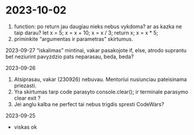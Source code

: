 # 2023-10-02
01. function: po return jau daugiau nieks nebus vykdoma? ar as kazka ne taip darau?
    let x = 5;
    x = x + 10;
    x = x / 3;
    return x;
    x = x * 5;
3. priminkite “argumentas ir parametras” skirtumus.

2023-09-27
“iskalimas” mintinai, vakar pasakojote if, else, atrodo suprantu bet neziurint pavyzdzio pats neparasau, beda, beda?

2023-09-26
1. Atsiprasau, vakar (230926) nebuvau. Mentoriui nusiunciau pateisinama priezasti.
2. Yra skirtumas tarp code parasyto console.clear(); ir terminale parasymo clear exit ?
3. Jei anglu kalba ne perfect tai nebus trigdis spresti CodeWars?

2023-09-25
- viskas ok
